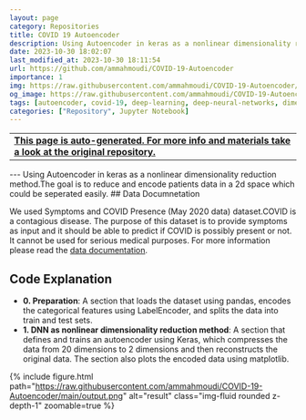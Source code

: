 ```yaml
---
layout: page
category: Repositories
title: COVID 19 Autoencoder
description: Using Autoencoder in keras as a nonlinear dimensionality reduction method to encode COVID-19 patients data
date: 2023-10-30 18:02:07 
last_modified_at: 2023-10-30 18:11:54 
url: https://github.com/ammahmoudi/COVID-19-Autoencoder
importance: 1
img: https://raw.githubusercontent.com/ammahmoudi/COVID-19-Autoencoder/main/output.png
og_image: https://raw.githubusercontent.com/ammahmoudi/COVID-19-Autoencoder/main/output.png
tags: [autoencoder, covid-19, deep-learning, deep-neural-networks, dimension-reduction, machine-learning, ml, keras-tensorflow]
categories: ["Repository", Jupyter Notebook]
---
```

<div id="open-in-github" > <table class="table-cv list-group-table"> <tbody> <tr>    <td class="list-group-name"><b>   <a href="https://github.com/ammahmoudi/COVID-19-Autoencoder" rel="external nofollow noopener" target="_blank"><i class="fa-brands fa-github"></i> This page is auto-generated. For more info and materials take a look at the original repository.</a> </b></td></tr> </tbody> </table></div>
---
Using Autoencoder in keras as a nonlinear dimensionality reduction method.The goal is to reduce and encode patients data in a 2d space which could be seperated easily.
## Data Documnetation

We used Symptoms and COVID Presence (May 2020 data) dataset.COVID is a contagious disease. The purpose of this dataset is to provide symptoms as input and it should be able to predict if COVID is possibly present or not. It cannot be used for serious medical purposes.
For more information please read the [data documentation](https://www.kaggle.com/datasets/hemanthhari/symptoms-and-covid-presence).

## Code Explanation
- **0. Preparation**: A section that loads the dataset using pandas, encodes the categorical features using LabelEncoder, and splits the data into train and test sets.
- **1. DNN as nonlinear dimensionality reduction method**: A section that defines and trains an autoencoder using Keras, which compresses the data from 20 dimensions to 2 dimensions and then reconstructs the original data. The section also plots the encoded data using matplotlib.

{% include figure.html path="https://raw.githubusercontent.com/ammahmoudi/COVID-19-Autoencoder/main/output.png" alt="result" class="img-fluid rounded z-depth-1" zoomable=true %}
